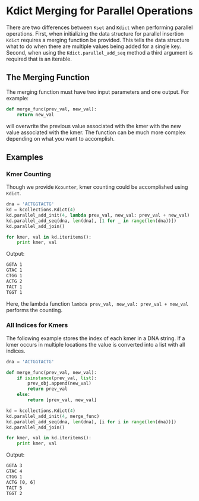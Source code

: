 # Kdict Merging for Parallel Operations

There are two differences between `Kset` and `Kdict` when performing parallel operations.
First, when initializing the data structure for parallel insertion `Kdict` requires a merging function be provided.
This tells the data structure what to do when there are multiple values being added for a single key.
Second, when using the `Kdict.parallel_add_seq` method a third argument is required that is an iterable.

## The Merging Function
The merging function must have two input parameters and one output.
For example:

```python
def merge_func(prev_val, new_val):
    return new_val
```

will overwrite the previous value associated with the kmer with the new value associated with the kmer.
The function can be much more complex depending on what you want to accomplish.

## Examples

### Kmer Counting
Though we provide `Kcounter`, kmer counting could be accomplished using `Kdict`.

``` python
dna = 'ACTGGTACTG'
kd = kcollections.Kdict(4)
kd.parallel_add_init(4, lambda prev_val, new_val: prev_val + new_val)
kd.parallel_add_seq(dna, len(dna), [1 for _ in range(len(dna))])
kd.parallel_add_join()

for kmer, val in kd.iteritems():
    print kmer, val
```

Output:
``` bash
GGTA 1
GTAC 1
CTGG 1
ACTG 2
TACT 1
TGGT 1
```

Here, the lambda function `lambda prev_val, new_val: prev_val + new_val` performs the counting.

### All Indices for Kmers
The following example stores the index of each kmer in a DNA string.
If a kmer occurs in multiple locations the value is converted into a list with all indices.

``` python
dna = 'ACTGGTACTG'

def merge_func(prev_val, new_val):
    if isinstance(prev_val, list):
        prev_obj.append(new_val)
        return prev_val
    else:
        return [prev_val, new_val]

kd = kcollections.Kdict(4)
kd.parallel_add_init(4, merge_func)
kd.parallel_add_seq(dna, len(dna), [i for i in range(len(dna))])
kd.parallel_add_join()

for kmer, val in kd.iteritems():
    print kmer, val
```

Output:

``` bash
GGTA 3
GTAC 4
CTGG 1
ACTG [0, 6]
TACT 5
TGGT 2
```
